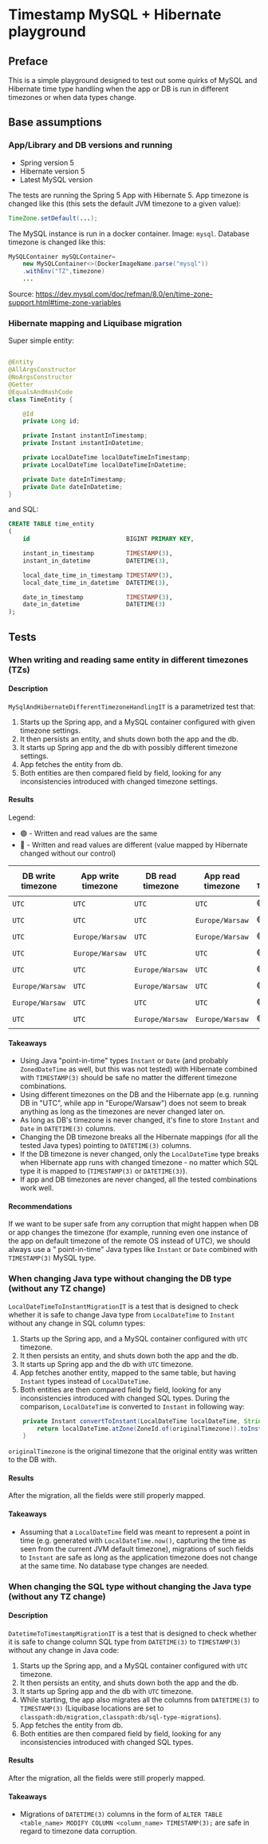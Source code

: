 # Timestamp MySQL + Hibernate playground

## Preface

This is a simple playground designed to test out some quirks of MySQL and Hibernate time type handling when the app or
DB is run in different timezones or when data types change.

## Base assumptions

### App/Library and DB versions and running

- Spring version 5
- Hibernate version 5
- Latest MySQL version

The tests are running the Spring 5 App with Hibernate 5. App timezone is changed like this (this sets the default JVM
timezone to a given value):

```java
TimeZone.setDefault(...);
```

The MySQL instance is run in a docker container. Image: `mysql`. Database timezone is changed like this:

```java
MySQLContainer mySQLContainer=
    new MySQLContainer<>(DockerImageName.parse("mysql"))
    .withEnv("TZ",timezone)
    ...
```

Source: https://dev.mysql.com/doc/refman/8.0/en/time-zone-support.html#time-zone-variables

### Hibernate mapping and Liquibase migration

Super simple entity:

```java

@Entity
@AllArgsConstructor
@NoArgsConstructor
@Getter
@EqualsAndHashCode
class TimeEntity {

    @Id
    private Long id;

    private Instant instantInTimestamp;
    private Instant instantInDatetime;

    private LocalDateTime localDateTimeInTimestamp;
    private LocalDateTime localDateTimeInDatetime;

    private Date dateInTimestamp;
    private Date dateInDatetime;
}
```

and SQL:

```sql
CREATE TABLE time_entity
(
    id                           BIGINT PRIMARY KEY,

    instant_in_timestamp         TIMESTAMP(3),
    instant_in_datetime          DATETIME(3),

    local_date_time_in_timestamp TIMESTAMP(3),
    local_date_time_in_datetime  DATETIME(3),

    date_in_timestamp            TIMESTAMP(3),
    date_in_datetime             DATETIME(3)
);
```

## Tests

### When writing and reading same entity in different timezones (TZs)

#### Description

`MySqlAndHibernateDifferentTimezoneHandlingIT` is a parametrized test that:

1. Starts up the Spring app, and a MySQL container configured with given timezone settings.
2. It then persists an entity, and shuts down both the app and the db.
3. It starts up Spring app and the db with possibly different timezone settings.
4. App fetches the entity from db.
5. Both entities are then compared field by field, looking for any inconsistencies introduced with changed timezone
   settings.

#### Results

Legend:

- 🟢️ - Written and read values are the same
- 🔴 - Written and read values are different (value mapped by Hibernate changed without our control)

| DB write timezone | App write timezone | DB read timezone | App read timezone | `Instant` in `TIMESTAMP(3)` | `Instant` in `DATETIME(3)` | `LocalDateTime` in `TIMESTAMP(3)` | `LocalDateTime` in `DATETIME(3)` | `Date` in `TIMESTAMP(3)` | `Date` in `DATETIME(3)` |
|-------------------|--------------------|------------------|-------------------|-----------------------------|----------------------------|-----------------------------------|----------------------------------|--------------------------|-------------------------|
| `UTC`             | `UTC`              | `UTC`            | `UTC`             | 🟢️                           | 🟢️                          | 🟢️                                 | 🟢️                                | 🟢️                        | 🟢️                       |
| `UTC`             | `UTC`              | `UTC`            | `Europe/Warsaw`   | 🟢️                           | 🟢️                          | 🔴                                 | 🔴                                | 🟢️                        | 🟢️                       |
| `UTC`             | `Europe/Warsaw`    | `UTC`            | `Europe/Warsaw`   | 🟢️                           | 🟢️                          | 🟢️                                 | 🟢️                                | 🟢️                        | 🟢️                       |
| `UTC`             | `Europe/Warsaw`    | `UTC`            | `UTC`             | 🟢️                           | 🟢️                          | 🔴                                 | 🔴                                | 🟢️                        | 🟢️                       |
| `UTC`             | `UTC`              | `Europe/Warsaw`  | `UTC`             | 🟢️                           | 🔴                          | 🟢️                                 | 🔴                                | 🟢️                        | 🔴                       |
| `Europe/Warsaw`   | `UTC`              | `Europe/Warsaw`  | `UTC`             | 🟢️                           | 🟢️                          | 🟢️                                 | 🟢️                                | 🟢️                        | 🟢️                       |
| `Europe/Warsaw`   | `UTC`              | `UTC`            | `UTC`             | 🟢️                           | 🔴                          | 🟢️                                 | 🔴                                | 🟢️                        | 🔴                       |
| `UTC`             | `UTC`              | `Europe/Warsaw`  | `Europe/Warsaw`   | 🟢️                           | 🔴                          | 🔴️                                 | 🟢                                | 🟢️                        | 🔴                       |

#### Takeaways

- Using Java "point-in-time" types `Instant` or `Date` (and probably `ZonedDateTime` as well, but this was not tested)
  with Hibernate combined with `TIMESTAMP(3)` should be safe no matter the different timezone combinations.
- Using different timezones on the DB and the Hibernate app (e.g. running DB in "UTC", while app in "Europe/Warsaw")
  does not seem to break anything as long as the timezones are never changed later on.
- As long as DB's timezone is never changed, it's fine to store `Instant` and `Date` in `DATETIME(3)` columns.
- Changing the DB timezone breaks all the Hibernate mappings (for all the tested Java types) pointing to `DATETIME(3)`
  columns.
- If the DB timezone is never changed, only the `LocalDateTime` type breaks when Hibernate app runs with changed
  timezone - no matter which SQL type it is mapped to (`TIMESTAMP(3)` or `DATETIME(3)`).
- If app and DB timezones are never changed, all the tested combinations work well.

#### Recommendations

If we want to be super safe from any corruption that might happen when DB or app changes the timezone (for example,
running even one instance of the app on default timezone of the remote OS instead of UTC), we should always use a "
point-in-time" Java types like `Instant` or `Date` combined with `TIMESTAMP(3)` MySQL type.

### When changing Java type without changing the DB type (without any TZ change)

`LocalDateTimeToInstantMigrationIT` is a test that is designed to check whether it is safe to change Java type
from `LocalDateTime` to `Instant` without any change in SQL column types:

1. Starts up the Spring app, and a MySQL container configured with `UTC` timezone.
2. It then persists an entity, and shuts down both the app and the db.
3. It starts up Spring app and the db with `UTC` timezone.
4. App fetches another entity, mapped to the same table, but having `Instant` types instead of `LocalDateTime`.
5. Both entities are then compared field by field, looking for any inconsistencies introduced with changed SQL types.
   During the comparison, `LocalDateTime` is converted to `Instant` in following way:

```java
    private Instant convertToInstant(LocalDateTime localDateTime, String originalTimezone) {
        return localDateTime.atZone(ZoneId.of(originalTimezone)).toInstant();
    }
```

`originalTimezone` is the original timezone that the original entity was written to the DB with.

#### Results

After the migration, all the fields were still properly mapped.

#### Takeaways

- Assuming that a `LocalDateTime` field was meant to represent a point in time (e.g. generated
  with `LocalDateTime.now()`, capturing the time as seen from the current JVM default timezone), migrations of such
  fields to `Instant` are safe as long as the application timezone does not change at the same time. No database type
  changes are needed.

### When changing the SQL type without changing the Java type (without any TZ change)

#### Description

`DatetimeToTimestampMigrationIT` is a test that is designed to check whether it is safe to change column SQL type
from `DATETIME(3)` to `TIMESTAMP(3)` without any change in Java code:

1. Starts up the Spring app, and a MySQL container configured with `UTC` timezone.
2. It then persists an entity, and shuts down both the app and the db.
3. It starts up Spring app and the db with `UTC` timezone.
4. While starting, the app also migrates all the columns from `DATETIME(3)` to `TIMESTAMP(3)` (Liquibase locations are
   set to `classpath:db/migration,classpath:db/sql-type-migrations`).
5. App fetches the entity from db.
6. Both entities are then compared field by field, looking for any inconsistencies introduced with changed SQL types.

#### Results

After the migration, all the fields were still properly mapped.

#### Takeaways

- Migrations of `DATETIME(3)` columns in the form
  of `ALTER TABLE <table_name> MODIFY COLUMN <column_name> TIMESTAMP(3);`
  are safe in regard to timezone data corruption.
